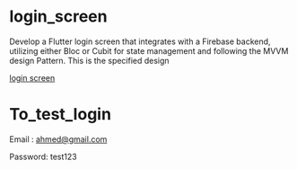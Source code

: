# login_screen

Develop a Flutter login screen that integrates with a Firebase backend, utilizing 
either Bloc or Cubit for state management and following the MVVM design Pattern.
This is the specified design 

[login screen](https://github.com/user-attachments/assets/55b62db3-e0ac-4c05-9646-cd12bef14472)

# To_test_login
Email : ahmed@gmail.com

Password: test123
